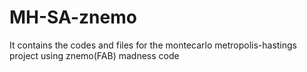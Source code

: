 # MH-SA-znemo
It contains the codes and files for the montecarlo metropolis-hastings project using znemo(FAB) madness code
